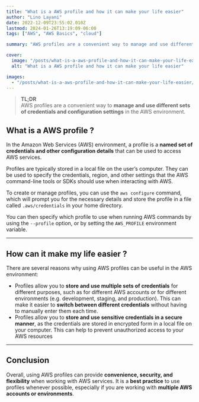 ```yaml
---
title: "What is a AWS profile and how it can make your life easier"
author: "Lino Layani"
date: 2022-12-09T23:55:02.010Z
lastmod: 2024-01-26T13:19:09-06:00
tags: ["AWS", "AWS Basics", "cloud"]

summary: "AWS profiles are a convenient way to manage and use different sets of credentials and configuration settings in the AWS environment."

cover:
  image: "/posts/what-is-a-aws-profile-and-how-it-can-make-your-life-easier/images/1.jpg"
  alt: "What is a AWS profile and how it can make your life easier"

images:
  - "/posts/what-is-a-aws-profile-and-how-it-can-make-your-life-easier/images/1.jpg"
---
```


> **TL;DR**  
> AWS profiles are a convenient way to **manage and use different sets of credentials and configuration settings** in the AWS environment.

## What is a AWS profile ?

In the Amazon Web Services (AWS) environment, a profile is a **named set of credentials and other configuration details** that can be used to access AWS services.

Profiles are typically stored in a local file on the user’s computer. They can be used to specify the credentials, region, and other settings that the AWS command-line tools or SDKs should use when interacting with AWS.

To create or manage profiles, you can use the `aws configure` command, which will prompt you for the necessary details and store the profile in a file called `.aws/credentials` in your home directory.

You can then specify which profile to use when running AWS commands by using the `--profile` option, or by setting the `AWS_PROFILE` environment variable.

---

## How can it make my life easier ?

There are several reasons why using AWS profiles can be useful in the AWS environment:

- Profiles allow you to **store and use multiple sets of credentials** for different purposes, such as for different AWS accounts or for different environments (e.g. development, staging, and production). This can make it easier to **switch between different credentials** without having to manually enter them each time.
- Profiles allow you to **store and use sensitive credentials in a secure manner**, as the credentials are stored in encrypted form in a local file on your computer. This can help to prevent unauthorized access to your AWS resources

---

## Conclusion

Overall, using AWS profiles can provide **convenience, security, and flexibility** when working with AWS services. It is a **best practice** to use profiles whenever possible, especially if you are working with **multiple AWS accounts or environments**.

